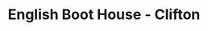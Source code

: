 ---
title: "English Boot House - Clifton"
url: /karachi/english-boot-house-clifton/
shop: Schuhe
---